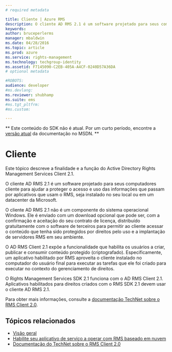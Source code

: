 ```yaml
---
# required metadata

title: Cliente | Azure RMS
description: O cliente AD RMS 2.1 é um software projetado para seus computadores cliente pra ajudar a proteger o acesso e o uso de informações
keywords:
author: bruceperlerms
manager: mbaldwin
ms.date: 04/28/2016
ms.topic: article
ms.prod: azure
ms.service: rights-management
ms.technology: techgroup-identity
ms.assetid: F7145090-C2EB-405A-A4CF-0240D57A36DA
# optional metadata

#ROBOTS:
audience: developer
#ms.devlang:
ms.reviewer: shubhamp
ms.suite: ems
#ms.tgt_pltfrm:
#ms.custom:

---
```

** Este conteúdo do SDK não é atual. Por um curto período, encontre a [versão atual](https://msdn.microsoft.com/library/windows/desktop/hh535290(v=vs.85).aspx) da documentação no MSDN. **
# Cliente

Este tópico descreve a finalidade e a função do Active Directory Rights Management Services Client 2.1.

O cliente AD RMS 2.1 é um software projetado para seus computadores cliente para ajudar a proteger o acesso e uso das informações que passam por aplicativos que usam o RMS, seja instalado no seu local ou em um datacenter da Microsoft.

O cliente AD RMS 2.1 não é um componente do sistema operacional Windows. Ele é enviado com um download opcional que pode ser, com a confirmação e aceitação do seu contrato de licença, distribuído gratuitamente com o software de terceiros para permitir ao cliente acessar o conteúdo que tenha sido protegidos por direitos pelo uso e a implantação de servidores RMS em seu ambiente.

O AD RMS Client 2.1 expõe a funcionalidade que habilita os usuários a criar, publicar e consumir conteúdo protegido (criptografado). Especificamente, um aplicativo habilitado por RMS aproveita o cliente instalado no computador do usuário final para executar as tarefas que ele foi criado para executar no contexto do gerenciamento de direitos.

O Rights Management Services SDK 2.1 funciona com o AD RMS Client 2.1. Aplicativos habilitados para direitos criados com o RMS SDK 2.1 devem usar o cliente AD RMS 2.1.

Para obter mais informações, consulte a [documentação TechNet sobre o RMS Client 2.0](https://TechNet.Microsoft.Com/en-us/library/jj159267(WS.10).aspx).

## Tópicos relacionados

* [Visão geral](ad-rms-overview.md)
* [Habilite seu aplicativo de serviço a operar com RMS baseado em nuvem](how-to-use-file-api-with-aadrm-cloud.md)
* [Documentação do TechNet sobre o RMS Client 2.0](https://TechNet.Microsoft.Com/en-us/library/jj159267(WS.10).aspx)
 

 





<!--HONumber=Jun16_HO1-->


